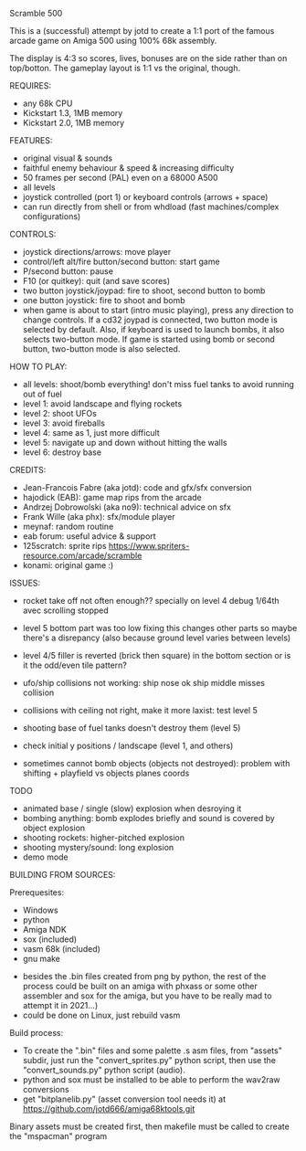 Scramble 500

This is a (successful) attempt by jotd to create a 1:1 port of the famous arcade game on Amiga 500 using 100% 68k assembly.

The display is 4:3 so scores, lives, bonuses are on the side rather than on top/botton. The gameplay layout is 1:1 vs
the original, though.

REQUIRES:

- any 68k CPU
- Kickstart 1.3, 1MB memory
- Kickstart 2.0, 1MB memory

FEATURES:

- original visual & sounds
- faithful enemy behaviour & speed & increasing difficulty
- 50 frames per second (PAL) even on a 68000 A500
- all levels
- joystick controlled (port 1) or keyboard controls (arrows + space)
- can run directly from shell or from whdload (fast machines/complex configurations)

CONTROLS:

- joystick directions/arrows: move player
- control/left alt/fire button/second button: start game
- P/second button: pause
- F10 (or quitkey): quit (and save scores)
- two button joystick/joypad: fire to shoot, second button to bomb
- one button joystick: fire to shoot and bomb
- when game is about to start (intro music playing), press any
  direction to change controls. If a cd32 joypad is connected, two button
  mode is selected by default. Also, if keyboard is used to launch bombs,
  it also selects two-button mode.
  If game is started using bomb or second button, two-button mode is also
  selected.

HOW TO PLAY:

- all levels: shoot/bomb everything! don't miss fuel tanks to avoid running out of fuel
- level 1: avoid landscape and flying rockets
- level 2: shoot UFOs
- level 3: avoid fireballs
- level 4: same as 1, just more difficult
- level 5: navigate up and down without hitting the walls
- level 6: destroy base

CREDITS:

- Jean-Francois Fabre (aka jotd): code and gfx/sfx conversion
- hajodick (EAB): game map rips from the arcade
- Andrzej Dobrowolski (aka no9): technical advice on sfx
- Frank Wille (aka phx): sfx/module player
- meynaf: random routine
- eab forum: useful advice & support
- 125scratch: sprite rips https://www.spriters-resource.com/arcade/scramble
- konami: original game :)

ISSUES:

- rocket take off not often enough?? specially on level 4
  debug 1/64th avec scrolling stopped

- level 5 bottom part was too low
  fixing this changes other parts so maybe there's a disrepancy 
  (also because ground level varies between levels)
- level 4/5 filler is reverted (brick then square) in the bottom section
  or is it the odd/even tile pattern?
- ufo/ship collisions not working: ship nose ok ship middle misses collision
- collisions with ceiling not right, make it more laxist: test level 5
- shooting base of fuel tanks doesn't destroy them (level 5)
- check initial y positions / landscape (level 1, and others)
- sometimes cannot bomb objects (objects not destroyed): problem with
  shifting + playfield vs objects planes coords

TODO

- animated base / single (slow) explosion when desroying it
- bombing anything: bomb explodes briefly and sound is covered by object explosion
- shooting rockets: higher-pitched explosion
- shooting mystery/sound: long explosion
- demo mode

BUILDING FROM SOURCES:

Prerequesites:

- Windows
- python
- Amiga NDK
- sox (included)
- vasm 68k (included)
- gnu make

* besides the .bin files created from png by python, the rest of the process could be built on an amiga with phxass
 or some other assembler and sox for the amiga, but you have to be really mad to attempt it in 2021...)
* could be done on Linux, just rebuild vasm

Build process:

- To create the ".bin" files and some palette .s asm files, from "assets" subdir, 
  just run the "convert_sprites.py" python script, then use the "convert_sounds.py"
  python script (audio).
- python and sox must be installed to be able to perform the wav2raw conversions
- get "bitplanelib.py" (asset conversion tool needs it) at https://github.com/jotd666/amiga68ktools.git

Binary assets must be created first, then makefile must be called to create the "mspacman" program


